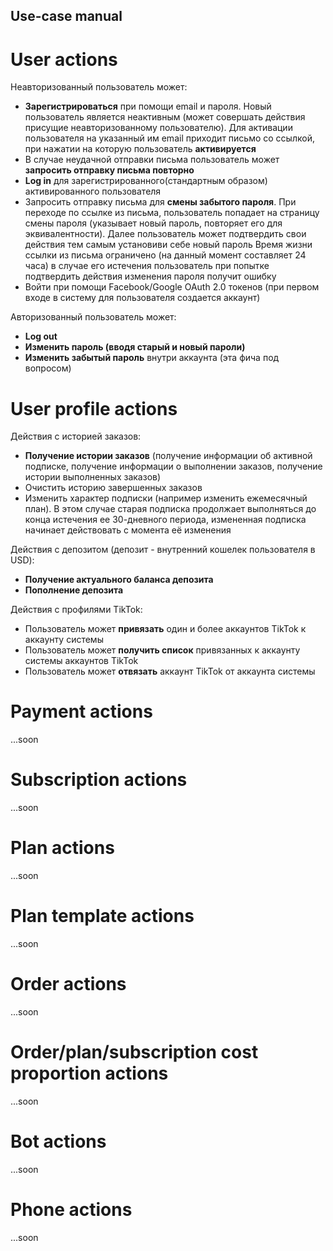 ## Use-case manual
# User actions
Неавторизованный пользователь может:
- **Зарегистрироваться** при помощи email и пароля.
Новый пользователь является неактивным (может совершать действия присущие неавторизованному пользователю).
Для активации пользователя на указанный им email приходит письмо со ссылкой,
при нажатии на которую пользователь **активируется**
- В случае неудачной отправки письма пользователь может **запросить отправку письма повторно**
- **Log in** для зарегистрированного(стандартным образом) активированного пользователя
- Запросить отправку письма для **смены забытого пароля**.
При переходе по ссылке из письма, пользователь попадает на страницу смены пароля 
(указывает новый пароль, повторяет его для эквивалентности).
Далее пользователь может подтвердить свои действия тем самым установиви себе новый пароль
Время жизни ссылки из письма ограничено (на данный момент составляет 24 часа)
в случае его истечения пользователь при попытке подтвердить действия изменения пароля получит ошибку
- Войти при помощи Facebook/Google OAuth 2.0 токенов (при первом входе в систему для пользователя создается аккаунт)

Авторизованный пользователь может:
- **Log out**
- **Изменить пароль (вводя старый и новый пароли)**
- **Изменить забытый пароль** внутри аккаунта (эта фича под вопросом)
# User profile actions
Действия с историей заказов:
- **Получение истории заказов** 
(получение информации об активной подписке,
получение информации о выполнении заказов, получение истории выполненных заказов)
- Очистить историю завершенных заказов
- Изменить характер подписки (например изменить ежемесячный план).
В этом случае старая подписка продолжает выполняться до конца истечения ее 30-дневного периода, 
измененная подписка начинает действовать с момента её изменения

Действия с депозитом (депозит - внутренний кошелек пользователя в USD):
- **Получение актуального баланса депозита**
- **Пополнение депозита**

Действия с профилями TikTok:
- Пользователь может **привязать** один и более аккаунтов TikTok к аккаунту системы
- Пользователь может **получить список** привязанных к аккаунту системы аккаунтов TikTok
- Пользователь может **отвязать** аккаунт TikTok от аккаунта системы

# Payment actions
...soon
# Subscription actions
...soon
# Plan actions
...soon
# Plan template actions
...soon
# Order actions
...soon
# Order/plan/subscription cost proportion actions
...soon
# Bot actions
...soon
# Phone actions
...soon